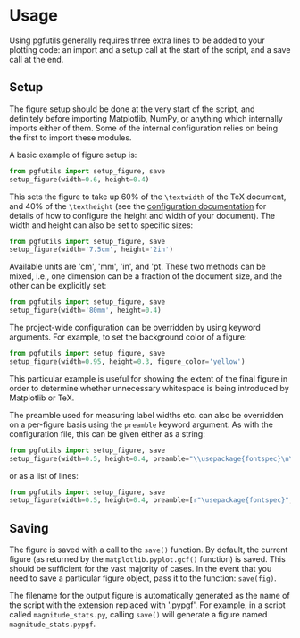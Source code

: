 Usage
=====

Using pgfutils generally requires three extra lines to be added to your
plotting code: an import and a setup call at the start of the script, and a
save call at the end.

Setup
-----

The figure setup should be done at the very start of the script, and definitely
before importing Matplotlib, NumPy, or anything which internally imports either
of them. Some of the internal configuration relies on being the first to import
these modules.

A basic example of figure setup is:

```python
from pgfutils import setup_figure, save
setup_figure(width=0.6, height=0.4)
```

This sets the figure to take up 60% of the `\textwidth` of the TeX document,
and 40% of the `\textheight` (see the [configuration documentation](config.md)
for details of how to configure the height and width of your document). The
width and height can also be set to specific sizes:

```python
from pgfutils import setup_figure, save
setup_figure(width='7.5cm', height='2in')
```

Available units are 'cm', 'mm', 'in', and 'pt. These two methods can be mixed,
i.e., one dimension can be a fraction of the document size, and the other can
be explicitly set:

```python
from pgfutils import setup_figure, save
setup_figure(width='80mm', height=0.4)
```

The project-wide configuration can be overridden by using keyword arguments.
For example, to set the background color of a figure:

```python
from pgfutils import setup_figure, save
setup_figure(width=0.95, height=0.3, figure_color='yellow')
```

This particular example is useful for showing the extent of the final figure in
order to determine whether unnecessary whitespace is being introduced by
Matplotlib or TeX.

The preamble used for measuring label widths etc. can also be overridden on a
per-figure basis using the `preamble` keyword argument. As with the
configuration file, this can be given either as a string:

```python
from pgfutils import setup_figure, save
setup_figure(width=0.5, height=0.4, preamble="\\usepackage{fontspec}\n\\setmainfont{Noto Sans}")
```

or as a list of lines:

```python
from pgfutils import setup_figure, save
setup_figure(width=0.5, height=0.4, preamble=[r"\usepackage{fontspec}", r"\setmainfont{Noto Sans}"])
```


Saving
------

The figure is saved with a call to the `save()` function. By default, the
current figure (as returned by the `matplotlib.pyplot.gcf()` function) is
saved. This should be sufficient for the vast majority of cases. In the event
that you need to save a particular figure object, pass it to the function:
`save(fig)`.

The filename for the output figure is automatically generated as the name of
the script with the extension replaced with '.pypgf'. For example, in a script
called `magnitude_stats.py`, calling `save()` will generate a figure named
`magnitude_stats.pypgf`.

